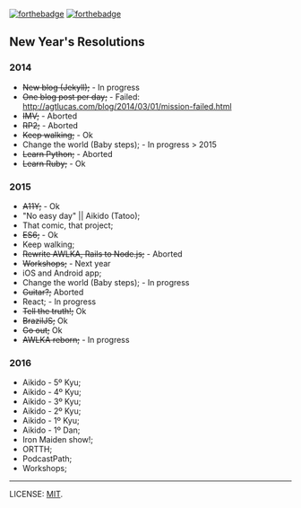 [![forthebadge](http://forthebadge.com/images/badges/uses-badges.svg)](http://forthebadge.com) [![forthebadge](http://forthebadge.com/images/badges/uses-git.svg)](http://forthebadge.com)

## New Year's Resolutions

### 2014

* ~~New blog (Jekyll);~~ - In progress
* ~~One blog post per day;~~ - Failed: http://agtlucas.com/blog/2014/03/01/mission-failed.html
* ~~IMV;~~ - Aborted
* ~~RP2;~~ - Aborted
* ~~Keep walking;~~ - Ok
* Change the world (Baby steps); - In progress > 2015
* ~~Learn Python;~~ - Aborted
* ~~Learn Ruby;~~ - Ok

### 2015

* ~~A11Y;~~ - Ok
* "No easy day" || Aikido (Tatoo);
* That comic, that project;
* ~~ES6;~~ - Ok
* Keep walking;
* ~~Rewrite AWLKA, Rails to Node.js;~~ - Aborted
* ~~Workshops;~~ - Next year
* iOS and Android app;
* Change the world (Baby steps); - In progress
* ~~Guitar?;~~ Aborted
* React; - In progress
* ~~Tell the truth!;~~ Ok
* ~~BrazilJS;~~ Ok
* ~~Go out;~~ Ok
* ~~AWLKA reborn;~~ - In progress

### 2016

* Aikido - 5º Kyu;
* Aikido - 4º Kyu;
* Aikido - 3º Kyu;
* Aikido - 2º Kyu;
* Aikido - 1º Kyu;
* Aikido - 1º Dan;
* Iron Maiden show!;
* ORTTH;
* PodcastPath;
* Workshops;

---

LICENSE: [MIT](http://mit.lucas.ninja).
